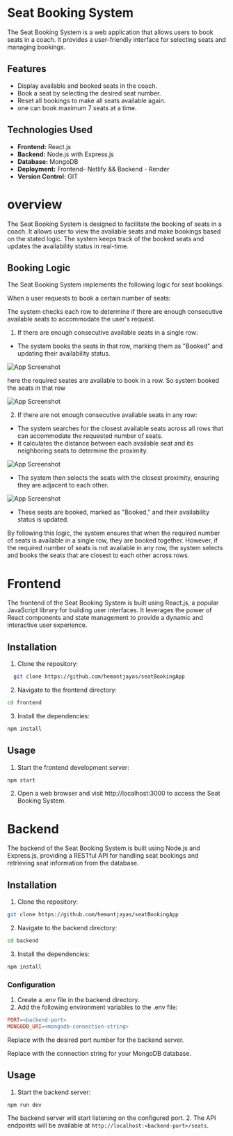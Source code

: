 
# Seat Booking System

The Seat Booking System is a web application that allows users to book seats in a coach. It provides a user-friendly interface for selecting seats and managing bookings. 

## Features
- Display available and booked seats in the coach.
- Book a seat by selecting the desired seat number.
- Reset all bookings to make all seats available again.
- one can book maximum 7 seats at a time.

## Technologies Used
- **Frontend:** React.js
- **Backend:**   Node.js with Express.js
- **Database:** MongoDB
- **Deployment:**  Frontend- Netlify && Backend - Render
- **Version Control:** GIT

# overview

The Seat Booking System is designed to facilitate the booking of seats in a coach. It allows user to view the available seats and make bookings based on the stated logic. The system keeps track of the booked seats and updates the availability status in real-time.

## Booking Logic

The Seat Booking System implements the following logic for seat bookings:

When a user requests to book a certain number of seats:

The system checks each row to determine if there are enough consecutive available seats to accommodate the user's request. 

1. If there are enough consecutive available seats in a single row:
- The system books the seats in that row, marking them as "Booked" and updating their availability status.


![App Screenshot](https://drive.google.com/file/d/1Kbke43Vygkse7TD7KPE3jM_VwC2bGfmB/view?usp=sharing)

here the required seates are available to book in a row. So 
system booked the seats in that row

![App Screenshot](https://drive.google.com/file/d/1vxHHWhBgDC2kOXeMblzVNX0l3IS_BEEx/view?usp=sharing)


2. If there are not enough consecutive available seats in any row:
- The system searches for the closest available seats across all rows that can accommodate the requested number of seats.
- It calculates the distance between each available seat and its neighboring seats to determine the proximity.

![App Screenshot](https://drive.google.com/file/d/1EdzLyoQ-8DVjTnIk9iQZ99mAfCOQ8o_V/view?usp=sharing)

- The system then selects the seats with the closest proximity, ensuring they are adjacent to each other.

![App Screenshot](https://drive.google.com/file/d/1nyifRpnsiqUAo2cLp5vh3TlGMWLjfI9G/view?usp=sharing)

- These seats are booked, marked as "Booked," and their availability status is updated.


By following this logic, the system ensures that when the required number of seats is available in a single row, they are booked together. However, if the required number of seats is not available in any row, the system selects and books the seats that are closest to each other across rows.





# Frontend
The frontend of the Seat Booking System is built using React.js, a popular JavaScript library for building user interfaces. It leverages the power of React components and state management to provide a dynamic and interactive user experience.


## Installation

1. Clone the repository:

```bash
  git clone https://github.com/hemantjayas/seatBookingApp
```
2. Navigate to the frontend directory:

```bash
cd frontend
```

3. Install the dependencies:
```bash
npm install
```
## Usage

1. Start the frontend development server:
```bash
npm start
```

2. Open a web browser and visit http://localhost:3000 to access the Seat Booking System.
# Backend

The backend of the Seat Booking System is built using Node.js and Express.js, providing a RESTful API for handling seat bookings and retrieving seat information from the database.
## Installation

1. Clone the repository:
```bash
git clone https://github.com/hemantjayas/seatBookingApp
```
2. Navigate to the backend directory:
```bash
cd backend
```
3. Install the dependencies:
```bash
npm install
```

### Configuration
1. Create a .env file in the backend directory.
2. Add the following environment variables to the .env file:

```makefile
PORT=<backend-port>
MONGODB_URI=<mongodb-connection-string>
```

Replace <backend-port> with the desired port number for the backend server.

Replace <mongodb-connection-string> with the connection string for your MongoDB database.

## Usage 
1. Start the backend server:
```bash
npm run dev
```
The backend server will start listening on the configured port.
2. The API endpoints will be available at 
`http://localhost:<backend-port>/seats`.
